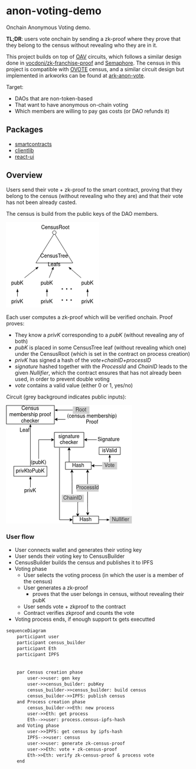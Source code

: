 # anon-voting-demo

Onchain Anonymous Voting demo.

**TL;DR**: users vote onchain by sending a zk-proof where they prove that they belong to the census without revealing who they are in it.

This project builds on top of [OAV](https://github.com/aragonzkresearch/ovote#oav-onchain-anonymous-voting) circuits, which follows a similar design done in [vocdoni/zk-franchise-proof](https://github.com/vocdoni/zk-franchise-proof-circuit) and [Semaphore](https://semaphore.appliedzkp.org/).
The census in this project is compatible with [OVOTE](https://github.com/aragonzkresearch/research/blob/main/ovote/ovote.pdf) census, and a similar circuit design but implemented in arkworks can be found at [ark-anon-vote](https://github.com/aragonzkresearch/ark-anon-vote).

Target:
- DAOs that are non-token-based
- That want to have anonymous on-chain voting
- Which members are willing to pay gas costs (or DAO refunds it)


## Packages
- [smartcontracts](https://github.com/aragonzkresearch/anon-voting-demo/tree/main/smartcontracts)
- [clientlib](https://github.com/aragonzkresearch/anon-voting-demo/tree/main/clientlib)
- [react-ui](https://github.com/aragonzkresearch/anon-voting-demo/tree/main/react-ui)

## Overview

Users send their vote + zk-proof to the smart contract, proving that they belong to the census (without revealing who they are) and that their vote has not been already casted.


The census is build from the public keys of the DAO members.

![](other/anon-vote-censustree.png)


Each user computes a zk-proof which will be verified onchain. Proof proves:
- They know a *privK* corresponding to a *pubK* (without revealing any of both)
- *pubK* is placed in some CensusTree leaf (without revealing which one) under the CensusRoot (which is set in the contract on process creation)
- *privK* has signed a hash of the *vote+chainID+processID*
- *signature* hashed together with the *ProcessId* and *ChainID* leads to the given *Nullifier*, which the contract ensures that has not already been used, in order to prevent double voting
- *vote* contains a valid value (either 0 or 1, yes/no)

Circuit (grey background indicates public inputs):

![](other/anon-vote-constraints.png)




### User flow
- User connects wallet and generates their voting key
- User sends their voting key to CensusBuilder
- CensusBuilder builds the census and publishes it to IPFS
- Voting phase
    - User selects the voting process (in which the user is a member of the census)
    - User generates a zk-proof
        - proves that the user belongs in census, without revealing their pubK
    - User sends vote + zkproof to the contract
    - Contract verifies zkproof and counts the vote
- Voting process ends, if enough support tx gets executted


```mermaid
sequenceDiagram
    participant user
    participant census_builder
    participant Eth
    participant IPFS
    
    
    par Census creation phase
        user->>user: gen key
        user->>census_builder: pubKey
        census_builder->>census_builder: build census
        census_builder->>IPFS: publish census
    and Process creation phase
        census_builder->>Eth: new process
        user->>Eth: get process
        Eth-->>user: process.census-ipfs-hash
    and Voting phase
        user->>IPFS: get census by ipfs-hash
        IPFS-->>user: census
        user->>user: generate zk-census-proof
        user->>Eth: vote + zk-census-proof
        Eth->>Eth: verify zk-census-proof & process vote
    end

```


